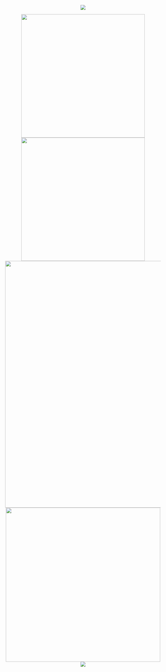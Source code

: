 <!--
**KemurihinoGatsu/KemurihinoGatsu** is a ✨ _special_ ✨ repository because its `README.md` (this file) appears on your GitHub profile.

Here are some ideas to get you started:

- 🔭 I’m currently working on ...
- 🌱 I’m currently learning ...
- 👯 I’m looking to collaborate on ...
- 🤔 I’m looking for help with ...
- 💬 Ask me about ...
- 📫 How to reach me: ...
- 😄 Pronouns: ...
- ⚡ Fun fact: ...
-->

<!-- https://github.com/kyechan99/capsule-render -->
<p align="center">
<img src="https://capsule-render.vercel.app/api?type=waving&color=timeGradient&height=300&&section=header&text=HI%20THERE!&fontSize=90&fontAlign=50&fontAlignY=30&desc=This%20is%20KemurihinoGatsu!&descAlign=50&descSize=30&descAlignY=60&animation=twinkling">
</p>
 
<p align="center">
<!-- https://github.com/anuraghazra/github-readme-stats -->
<img align="center" width="400" src="https://github-readme-stats.vercel.app/api?username=KemurihinoGatsu&theme=transparent&include_all_commits=true&show_icons=true&hide_border=true" />
<!-- https://github.com/DenverCoder1/github-readme-streak-stats -->
<img align="center" width="400" src="https://streak-stats.demolab.com?user=KemurihinoGatsu&theme=transparent&date_format=%5BY.%5Dn.j&hide_border=true" />
<br/>
<!-- https://github.com/Ashutosh00710/github-readme-activity-graph -->
<img width="800" src="https://github-readme-activity-graph.vercel.app/graph?username=KemurihinoGatsu&theme=github-compact&hide_border=true&area=true">
<br/>
<img width="500" src="https://wakatime.com/share/@KemurihinoGatsu/402fd583-422b-4fa6-9a66-3f77b905c360.png" />
<br/>
<!-- https://github.com/tandpfun/skill-icons -->
<img align="center" src="https://skillicons.dev/icons?i=py,c,java,html,css,js,md,cloudflare,docker,github,kali,nodejs,php,vue&theme=light" />

